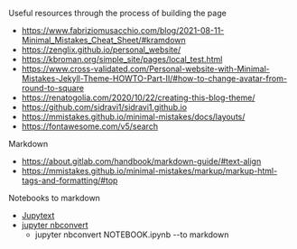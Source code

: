 Useful resources through the process of building the page
- https://www.fabriziomusacchio.com/blog/2021-08-11-Minimal_Mistakes_Cheat_Sheet/#kramdown
- https://zenglix.github.io/personal_website/
- https://kbroman.org/simple_site/pages/local_test.html
- https://www.cross-validated.com/Personal-website-with-Minimal-Mistakes-Jekyll-Theme-HOWTO-Part-II/#how-to-change-avatar-from-round-to-square
- https://renatogolia.com/2020/10/22/creating-this-blog-theme/
- https://github.com/sidravi1/sidravi1.github.io
- https://mmistakes.github.io/minimal-mistakes/docs/layouts/
- https://fontawesome.com/v5/search

Markdown
- https://about.gitlab.com/handbook/markdown-guide/#text-align
- https://mmistakes.github.io/minimal-mistakes/markup/markup-html-tags-and-formatting/#top

Notebooks to markdown
- [Jupytext](https://github.com/mwouts/jupytext)
- [jupyter nbconvert](https://cduvallet.github.io/posts/2018/03/ipython-notebooks-jekyll)
    - jupyter nbconvert NOTEBOOK.ipynb --to markdown   